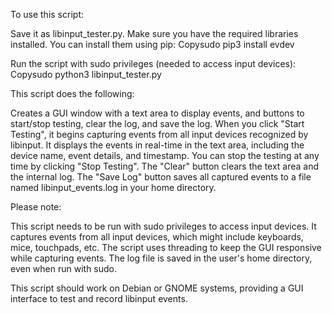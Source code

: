 To use this script:

Save it as libinput_tester.py.
Make sure you have the required libraries installed. You can install them using pip:
Copysudo pip3 install evdev

Run the script with sudo privileges (needed to access input devices):
Copysudo python3 libinput_tester.py


This script does the following:

Creates a GUI window with a text area to display events, and buttons to start/stop testing, clear the log, and save the log.
When you click "Start Testing", it begins capturing events from all input devices recognized by libinput.
It displays the events in real-time in the text area, including the device name, event details, and timestamp.
You can stop the testing at any time by clicking "Stop Testing".
The "Clear" button clears the text area and the internal log.
The "Save Log" button saves all captured events to a file named libinput_events.log in your home directory.

Please note:

This script needs to be run with sudo privileges to access input devices.
It captures events from all input devices, which might include keyboards, mice, touchpads, etc.
The script uses threading to keep the GUI responsive while capturing events.
The log file is saved in the user's home directory, even when run with sudo.

This script should work on Debian or GNOME systems, providing a GUI interface to test and record libinput events.
